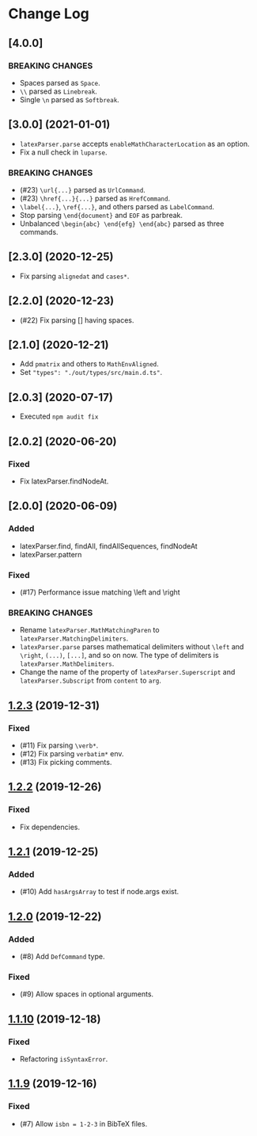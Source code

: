 # Change Log

## [4.0.0]

### BREAKING CHANGES

- Spaces parsed as `Space`.
- `\\` parsed as `Linebreak`.
- Single `\n` parsed as `Softbreak`.

## [3.0.0] (2021-01-01)

- `latexParser.parse` accepts `enableMathCharacterLocation` as an option.
- Fix a null check in `luparse`.

### BREAKING CHANGES

- (#23) `\url{...}` parsed as `UrlCommand`.
- (#23) `\href{...}{...}` parsed as `HrefCommand`.
- `\label{...}`, `\ref{...}`, and others parsed as `LabelCommand`.
- Stop parsing `\end{document}` and `EOF` as parbreak.
- Unbalanced `\begin{abc} \end{efg} \end{abc}` parsed as three commands.

## [2.3.0] (2020-12-25)

- Fix parsing `alignedat` and `cases*`.

## [2.2.0] (2020-12-23)

- (#22) Fix parsing [] having spaces.

## [2.1.0] (2020-12-21)

- Add `pmatrix` and others to `MathEnvAligned`.
- Set `"types": "./out/types/src/main.d.ts"`.

## [2.0.3] (2020-07-17)

- Executed `npm audit fix`

## [2.0.2] (2020-06-20)

### Fixed

- Fix latexParser.findNodeAt.

## [2.0.0] (2020-06-09)


### Added

- latexParser.find, findAll, findAllSequences, findNodeAt
- latexParser.pattern

### Fixed

- (#17) Performance issue matching \left and \right

### BREAKING CHANGES

- Rename `latexParser.MathMatchingParen` to `latexParser.MatchingDelimiters`.
- `latexParser.parse` parses mathematical delimiters without `\left` and `\right`, `(...)`, `[...]`, and so on now. The type of delimiters is `latexParser.MathDelimiters`.
- Change the name of the property of `latexParser.Superscript` and `latexParser.Subscript` from `content` to `arg`.

## [1.2.3](https://github.com/tamuratak/latex-utensils/compare/v1.2.2...v1.2.3) (2019-12-31)

### Fixed

- (#11) Fix parsing `\verb*`.
- (#12) Fix parsing `verbatim*` env.
- (#13) Fix picking comments.


## [1.2.2](https://github.com/tamuratak/latex-utensils/compare/v1.2.1...v1.2.2) (2019-12-26)


### Fixed

- Fix dependencies.

## [1.2.1](https://github.com/tamuratak/latex-utensils/compare/v1.2.0...v1.2.1) (2019-12-25)

### Added

- (#10) Add `hasArgsArray` to test if node.args exist.

## [1.2.0](https://github.com/tamuratak/latex-utensils/compare/v1.1.10...v1.2.0) (2019-12-22)

### Added

- (#8) Add `DefCommand` type.

### Fixed

- (#9) Allow spaces in optional arguments.

## [1.1.10](https://github.com/tamuratak/latex-utensils/compare/v1.1.9...v1.1.10) (2019-12-18)

### Fixed

- Refactoring `isSyntaxError`.

## [1.1.9](https://github.com/tamuratak/latex-utensils/compare/v1.1.7...v1.1.9) (2019-12-16)

### Fixed

- (#7) Allow `isbn = 1-2-3` in BibTeX files.
